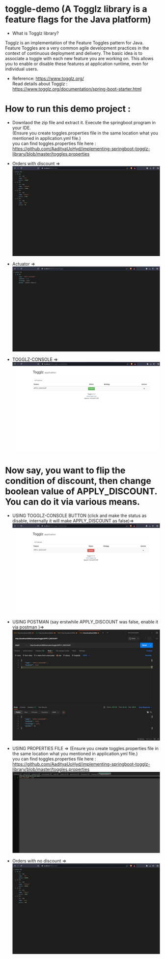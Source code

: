 # toggle-demo (A Togglz library is a feature flags for the Java platform)

- What is Togglz library?

Togglz is an implementation of the Feature Toggles pattern for Java. Feature Toggles are a very common agile development practices in the context of continuous deployment and delivery. The basic idea is to associate a toggle with each new feature you are working on. This allows you to enable or disable these features at application runtime, even for individual users.

- Reference: https://www.togglz.org/  <br>
Read details about Togglz : https://www.togglz.org/documentation/spring-boot-starter.html 

# How to run this demo project :

- Downlaod the zip file and extract it. Execute the springboot program in your IDE. <br>
(Ensure you create toggles.properties file in the same location what you mentioned in application.yml file.) <br>
you can find toggles.properties file here : https://github.com/AadityaUoHyd/implementing-springboot-togglz-library/blob/master/toggles.properties 

- Orders with discount =>
![](https://github.com/AadityaUoHyd/implementing-springboot-togglz-library/blob/master/orders.jpg)

- Actuator =>
![](https://github.com/AadityaUoHyd/implementing-springboot-togglz-library/blob/master/actuator.jpg)

- TOGGLZ-CONSOLE => 
![](https://github.com/AadityaUoHyd/implementing-springboot-togglz-library/blob/master/togglz-console.jpg)

# Now say, you want to flip the condition of discount, then change boolean value of APPLY_DISCOUNT. You can do it via various means.

- USING TOGGLZ-CONSOLE BUTTON (click and make the status as disable, internally it will make APPLY_DISCOUNT as false)=>
![](https://github.com/AadityaUoHyd/implementing-springboot-togglz-library/blob/master/togglz-console%20Disabled.jpg)

- USING POSTMAN (say erstwhile APPLY_DISCOUNT was false, enable it via postman )=>
![](https://github.com/AadityaUoHyd/implementing-springboot-togglz-library/blob/master/postman.jpg)

- USING PROPERTIES FILE => (Ensure you create toggles.properties file in the same location what you mentioned in application.yml file.) <br>
you can find toggles.properties file here : https://github.com/AadityaUoHyd/implementing-springboot-togglz-library/blob/master/toggles.properties 
![](https://github.com/AadityaUoHyd/implementing-springboot-togglz-library/blob/master/propertiesFile.jpg)

- Orders with no discount =>
![](https://github.com/AadityaUoHyd/implementing-springboot-togglz-library/blob/master/ordersWithNoDiscount.jpg)
